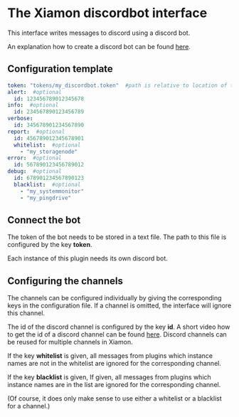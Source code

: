 # The Xiamon discordbot interface

This interface writes messages to discord using a discord bot.

An explanation how to create a discord bot can be found [here](https://discordpy.readthedocs.io/en/stable/discord.html).

## **Configuration template**

```yaml
token: "tokens/my_discordbot.token"  #path is relative to location of this config file
alert:  #optional
  id: 123456789012345678
info:  #optional
  id: 234567890123456789
verbose:
  id: 345678901234567890
report:  #optional
  id: 456789012345678901
  whitelist:  #optional
    - "my_storagenode"
error:  #optional
  id: 567890123456789012
debug:  #optional
  id: 678901234567890123
  blacklist:  #optional
    - "my_systemmonitor"
    - "my_pingdrive"
```

## **Connect the bot**

The token of the bot needs to be stored in a text file. The path to this file is configured by the key **token**.

Each instance of this plugin needs its own discord bot.

## **Configuring the channels**

The channels can be configured individually by giving the corresponding keys in the configuration file. If a channel is omitted, the interface will ignore this channel.

The id of the discord channel is configured by the key **id**. A short video how to get the id of a discord channel can be found [here](https://www.youtube.com/watch?v=YjiQ7CajAgg). Discord channels can be reused for multiple channels in Xiamon.

If the key **whitelist** is given, all messages from plugins which instance names are not in the whitelist are ignored for the corresponding channel.

If the key **blacklist** is given, If given, all messages from plugins which instance names are in the list are ignored for the corresponding channel.

(Of course, it does only make sense to use either a whitelist or a blacklist for a channel.)
